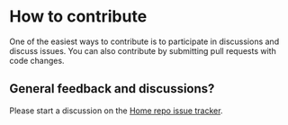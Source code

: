# How to contribute

One of the easiest ways to contribute is to participate in discussions and discuss issues. You can also contribute by submitting pull requests with code changes.

## General feedback and discussions?
Please start a discussion on the [Home repo issue tracker](https://github.com/nicolastakashi/flepper/issues).

